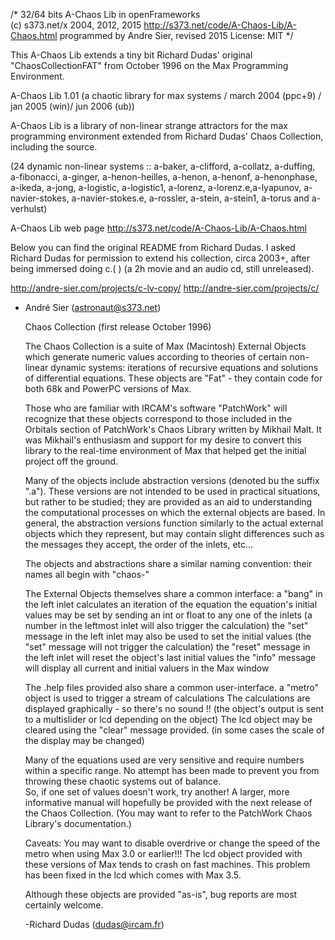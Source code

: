 /*
	32/64 bits A-Chaos Lib in openFrameworks	
	(c) s373.net/x 2004, 2012, 2015
	http://s373.net/code/A-Chaos-Lib/A-Chaos.html
	programmed by Andre Sier, revised 2015
	License: MIT
*/

This A-Chaos Lib extends a tiny bit Richard Dudas' original "ChaosCollectionFAT" from October 1996 on the Max Programming Environment.

A-Chaos Lib 1.01
(a chaotic library for max systems / march 2004 (ppc+9) / jan 2005 (win)/ jun 2006 (ub))


A-Chaos Lib is a library of non-linear strange attractors for the max programming environment extended from Richard Dudas' Chaos Collection, including the source.


(24 dynamic non-linear systems :: a-baker, a-clifford, a-collatz, a-duffing, a-fibonacci, a-ginger, a-henon-heilles, a-henon, a-henonf, a-henonphase, a-ikeda, a-jong, a-logistic, a-logistic1, a-lorenz, a-lorenz.e,a-lyapunov, a-navier-stokes, a-navier-stokes.e, a-rossler, a-stein, a-stein1, a-torus and a-verhulst)

A-Chaos Lib web page
http://s373.net/code/A-Chaos-Lib/A-Chaos.html


Below you can find the original README from Richard Dudas. I asked Richard Dudas for permission to extend his collection, circa 2003+, after being immersed doing c.( ) (a 2h movie and an audio cd, still unreleased). 

http://andre-sier.com/projects/c-lv-copy/
http://andre-sier.com/projects/c/

- André Sier (astronaut@s373.net)



	Chaos Collection (first release October 1996)

	The Chaos Collection is a suite of Max (Macintosh) External Objects which generate numeric values according to theories of certain non-linear dynamic systems: iterations of recursive equations and solutions of differential equations.  These objects are "Fat" - they contain code for both 68k and PowerPC versions of Max.

	Those who are familiar with IRCAM's software "PatchWork" will recognize that these objects correspond to those included in the Orbitals section of PatchWork's Chaos Library written by Mikhail Malt.  It was Mikhail's enthusiasm and support for my desire to convert this library to the real-time environment of Max that helped get the initial project off the ground.

	Many of the objects include abstraction versions (denoted bu the suffix ".a").  These versions are not intended to be used in practical situations, but rather to be studied; they are provided as an aid to understanding the computational processes on which the external objects are based.  In general, the abstraction versions function similarly to the actual external objects which they represent, but may contain slight differences such as the messages they accept, the order of the inlets, etc...

	The objects and abstractions share a similar naming convention: 
	  their names all begin with "chaos-" 

	The External Objects themselves share a common interface:
	  a "bang" in the left inlet calculates an iteration of the equation
	  the equation's initial values may be set by sending an int or float to any one of the inlets
	  (a number in the leftmost inlet will also trigger the calculation)
	  the "set" message in the left inlet may also be used to set the initial values
	  (the "set" message will not trigger the calculation)
	  the "reset" message in the left inlet will reset the object's last initial values
	  the "info" message will display all current and initial valuers in the Max window

	The .help files provided also share a common user-interface.
	  a "metro" object is used to trigger a stream of calculations
	  The calculations are displayed graphically - so there's no sound !!
	  (the object's output is sent to a multislider or lcd depending on the object)
	  The lcd object may be cleared using the "clear" message provided.
	  (in some cases the scale of the display may be changed)

	Many of the equations used are very sensitive and require numbers within a specific range.  No attempt has been made to prevent you from throwing these chaotic systems out of balance.  
	So, if one set of values doesn't work, try another!
	A larger, more informative manual will hopefully be provided with the next release of the Chaos Collection. (You may want to refer to the PatchWork Chaos Library's documentation.)

	Caveats:
	You may want to disable overdrive or change the speed of the metro when using Max 3.0 or earlier!!!  The lcd object provided with these versions of Max tends to crash on fast machines.  This problem has been fixed in the lcd which comes with Max 3.5.

	Although these objects are provided "as-is", bug reports are most certainly welcome.

	-Richard Dudas (dudas@ircam.fr)


